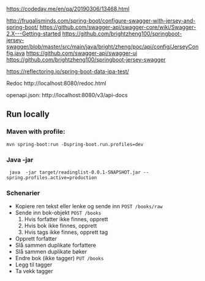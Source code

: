 https://codeday.me/en/qa/20190306/13468.html

http://frugalisminds.com/spring-boot/configure-swagger-with-jersey-and-spring-boot/
https://github.com/swagger-api/swagger-core/wiki/Swagger-2.X---Getting-started
https://github.com/brightzheng100/springboot-jersey-swagger/blob/master/src/main/java/bright/zheng/poc/api/config/JerseyConfig.java
https://github.com/swagger-api/swagger-ui
https://github.com/brightzheng100/springboot-jersey-swagger





https://reflectoring.io/spring-boot-data-jpa-test/


Redoc
http://localhost:8080/redoc.html

openapi.json:
http://localhost:8080/v3/api-docs



## Run locally
### Maven with profile:
`mvn spring-boot:run -Dspring-boot.run.profiles=dev`

### Java -jar
` java  -jar target/readinglist-0.0.1-SNAPSHOT.jar --spring.profiles.active=production`


### Schenarier
* Kopiere ren tekst eller lenke og sende inn
    `POST /books/raw`
* Sende inn bok-objekt
    `POST /books`
   1. Hvis forfatter ikke finnes, opprett
   1. Hvis bok ikke finnes, opprett
   1. Hvis tags ikke finnes, opprett tag
* Opprett forfatter
* Slå sammen duplikate forfattere
* Slå sammen duplikate bøker
* Endre bok (ikke tagger)
    `PUT /books`
* Legg til tagger
* Ta vekk tagger

    